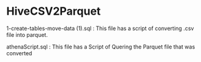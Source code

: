 ﻿# HiveCSV2Parquet
 
 1-create-tables-move-data (1).sql : This file has a script of converting .csv file into parquet.
 
 
 
 
 
 
 athenaScript.sql : This file has a Script of Quering the Parquet file that was converted
